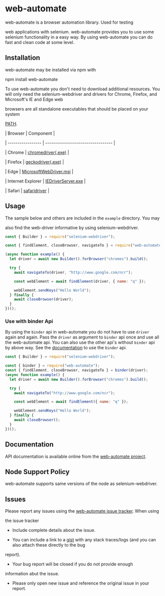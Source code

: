 # web-automate

web-automate is a browser automation library. Used for testing

web applications with selenium. web-automate provides you to use some selenium functionality in a easy way. By using web-automate you can do fast and clean code at some level.

## Installation

web-automate may be installed via npm with

npm install web-automate

To use web-automate you don't need to download additional resources. You will only need the selenium-webdriver and drivers for Chrome, Firefox, and Microsoft's IE and Edge web

browsers are all standalone executables that should be placed on your system

[PATH].

| Browser | Component |

| ----------------- | ---------------------------------- |

| Chrome | [chromedriver(.exe)][chrome] |

| Firefox | [geckodriver(.exe)][geckodriver] |

| Edge | [MicrosoftWebDriver.msi][edge] |

| Internet Explorer | [IEDriverServer.exe][release] |

| Safari | [safaridriver] |

## Usage

The sample below and others are included in the `example` directory. You may

also find the web-driver informative by using selenium-webdriver.

```javascript
const { Builder } = require("selenium-webdriver");

const { findElement, closeBrowser, navigateTo } = require("web-automate");

(async function example() {
  let driver = await new Builder().forBrowser("chromes").build();

  try {
    await navigateTo(driver, "http://www.google.com/ncr");

    const webElement = await findElement(driver, { name: "q" });

    webElement.sendKeys("Hello World");
  } finally {
    await closeBrowser(driver);
  }
})();
```

### Use with binder Api

By using the `binder` api in web-automate you do not have to use `driver` again and again. Pass the `driver` as argument to `binder` api once and use all the web-automate api. You can also use the other api's without `binder` api by above way.
See the [documentation][api] to use the `binder` api.

```javascript
const { Builder } = require("selenium-webdriver");

const { binder } = require("web-automate");
const { findElement, closeBrowser, navigateTo } = binder(driver);
(async function example() {
  let driver = await new Builder().forBrowser("chromes").build();

  try {
    await navigateTo("http://www.google.com/ncr");

    const webElement = await findElement({ name: "q" });

    webElement.sendKeys("Hello World");
  } finally {
    await closeBrowser();
  }
})();
```

## Documentation

API documentation is available online from the [web-automate project][api].

## Node Support Policy

web-automate supports same versions of the node as selenium-webdriver.

## Issues

Please report any issues using the [web-automate issue tracker][issues]. When using

the issue tracker

- Include complete details about the issue.

- You can include a link to a [gist](http://gist.github.com/) with any stack traces/logs (and you can also attach these directly to the bug

report).

- Your bug report will be closed if you do not provide enough

information abut the issue.

- Please only open new issue and reference the original issue in your report.

[path]: http://en.wikipedia.org/wiki/PATH_%28variable%29
[api]: https://prtk-s.github.io/web-automate/
[chrome]: http://chromedriver.storage.googleapis.com/index.html
[issues]: https://github.com/prtk-s/web-automate/issues
[edge]: http://go.microsoft.com/fwlink/?LinkId=619687
[geckodriver]: https://github.com/mozilla/geckodriver/releases/
[release]: http://selenium-release.storage.googleapis.com/index.html
[safaridriver]: https://developer.apple.com/library/prerelease/content/releasenotes/General/WhatsNewInSafari/Articles/Safari_10_0.html#//apple_ref/doc/uid/TP40014305-CH11-DontLinkElementID_28

